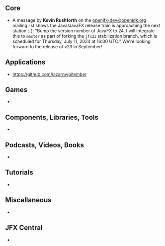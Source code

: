 ## Core

* A message by **Kevin Rushforth** on the [openjfx-dev@openjdk.org](https://mail.openjdk.org/mailman/listinfo/openjfx-dev) mailing list shows the Java/JavaFX release train is approaching the next station ;-): "Bump the version number of JavaFX to 24. I will integrate this to `master` as part of forking the `jfx23` stabilization branch, which is scheduled for Thursday, July 11, 2024 at 16:00 UTC." We're looking forward to the release of v23 in September!

## Applications

* https://github.com/iazarny/gitember

## Games

* 

## Components, Libraries, Tools

*

## Podcasts, Videos, Books

*

## Tutorials

*

## Miscellaneous

*

## JFX Central

* 
